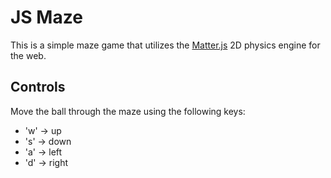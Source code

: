 # JS Maze
This is a simple maze game that utilizes the [Matter.js](https://brm.io/matter-js/) 2D physics engine for the web.

## Controls
Move the ball through the maze using the following keys:
* 'w' -> up
* 's' -> down
* 'a' -> left
* 'd' -> right